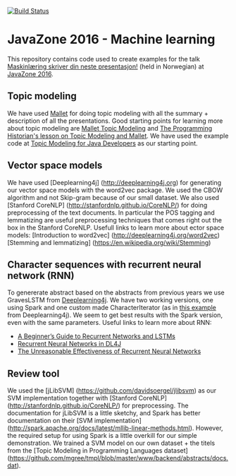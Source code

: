 [![Build Status](https://travis-ci.org/heidisu/javazone2016-ml.svg?branch=master)](https://travis-ci.org/heidisu/javazone2016-ml)

# JavaZone 2016 - Machine learning

This repository contains code used to create examples for the talk [Maskinlæring skriver din neste presentasjon!](https://2016.javazone.no/program/maskinlaering-skriver-din-neste-presentasjon) (held in Norwegian) at [JavaZone 2016](https://2016.javazone.no/).

## Topic modeling
We have used [Mallet](http://mallet.cs.umass.edu/) for doing topic modeling with all the summary + description of all the presentations.
Good starting points for learning more about topic modeling are [Mallet Topic Modeling](http://mallet.cs.umass.edu/topics.php) and [The Programming Historian's lesson on Topic Modeling and Mallet](http://programminghistorian.org/lessons/topic-modeling-and-mallet). We have used the example code at [Topic Modeling for Java Developers](http://mallet.cs.umass.edu/topics-devel.php) as our starting point.

## Vector space models
We have used [Deeplearning4j] (http://deeplearning4j.org) for generating our vector space models with the word2vec package. We used the CBOW algorithm and not Skip-gram because of our  small dataset. We also used [Stanford CoreNLP] (http://stanfordnlp.github.io/CoreNLP/) for doing preprocessing of the text documents. In particular the POS tagging and lemmatizing are useful preprocessing techniques that comes right out the box in the Stanford CoreNLP. Usefull links to learn more about ector space models:
[Introduction to word2vec] (http://deeplearning4j.org/word2vec)
[Stemming and lemmatizing] (https://en.wikipedia.org/wiki/Stemming)

## Character sequences with recurrent neural network (RNN)
To genererate abstract based on the abstracts from previous years we use GravesLSTM from [Deeplearning4j](http://deeplearning4j.org/). We have two working versions, one using Spark and one custom made CharacterIterator (as in [this example](https://github.com/deeplearning4j/dl4j-examples/tree/master/dl4j-examples/src/main/java/org/deeplearning4j/examples/recurrent/character) from Deeplearning4j). We seem to get best results with the Spark version, even with the same parameters.
Useful links to learn more about RNN:
* [A Beginner’s Guide to Recurrent Networks and LSTMs](deeplearning4j.org/lstm.html)
* [Recurrent Neural Networks in DL4J](http://deeplearning4j.org/usingrnns.html)
* [The Unreasonable Effectiveness of Recurrent Neural Networks](http://karpathy.github.io/2015/05/21/rnn-effectiveness/)

## Review tool
We used the [jLibSVM] (https://github.com/davidsoergel/jlibsvm) as our SVM implementation together with [Stanford CoreNLP] (http://stanfordnlp.github.io/CoreNLP/) for preprocessing. The documentation for jLibSVM is a little sketchy, and Spark has better documentation on their [SVM implementation] (http://spark.apache.org/docs/latest/mllib-linear-methods.html). However, the required setup for using Spark is a little overkill for our simple demonstration. We trained a SVM model on our own dataset + the titels from the [Topic Modeling in Programming Languages dataset] (https://github.com/mgree/tmpl/blob/master/www/backend/abstracts/docs.dat). 